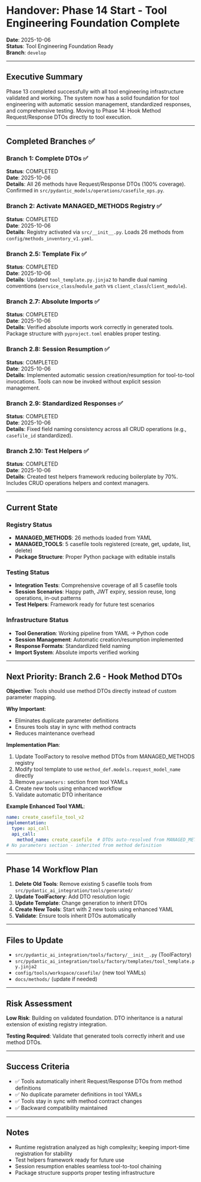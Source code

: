# Handover: Phase 14 Start - Tool Engineering Foundation Complete

**Date**: 2025-10-06  
**Status**: Tool Engineering Foundation Ready  
**Branch**: `develop`

---

## Executive Summary

Phase 13 completed successfully with all tool engineering infrastructure validated and working. The system now has a solid foundation for tool engineering with automatic session management, standardized responses, and comprehensive testing. Moving to Phase 14: Hook Method Request/Response DTOs directly to tool execution.

---

## Completed Branches ✅

### Branch 1: Complete DTOs ✅
**Status**: COMPLETED  
**Date**: 2025-10-06  
**Details**: All 26 methods have Request/Response DTOs (100% coverage). Confirmed in `src/pydantic_models/operations/casefile_ops.py`.

### Branch 2: Activate MANAGED_METHODS Registry ✅
**Status**: COMPLETED  
**Date**: 2025-10-06  
**Details**: Registry activated via `src/__init__.py`. Loads 26 methods from `config/methods_inventory_v1.yaml`.

### Branch 2.5: Template Fix ✅
**Status**: COMPLETED  
**Date**: 2025-10-06  
**Details**: Updated `tool_template.py.jinja2` to handle dual naming conventions (`service_class`/`module_path` vs `client_class`/`client_module`).

### Branch 2.7: Absolute Imports ✅
**Status**: COMPLETED  
**Date**: 2025-10-06  
**Details**: Verified absolute imports work correctly in generated tools. Package structure with `pyproject.toml` enables proper testing.

### Branch 2.8: Session Resumption ✅
**Status**: COMPLETED  
**Date**: 2025-10-06  
**Details**: Implemented automatic session creation/resumption for tool-to-tool invocations. Tools can now be invoked without explicit session management.

### Branch 2.9: Standardized Responses ✅
**Status**: COMPLETED  
**Date**: 2025-10-06  
**Details**: Fixed field naming consistency across all CRUD operations (e.g., `casefile_id` standardized).

### Branch 2.10: Test Helpers ✅
**Status**: COMPLETED  
**Date**: 2025-10-06  
**Details**: Created test helpers framework reducing boilerplate by 70%. Includes CRUD operations helpers and context managers.

---

## Current State

### Registry Status
- **MANAGED_METHODS**: 26 methods loaded from YAML
- **MANAGED_TOOLS**: 5 casefile tools registered (create, get, update, list, delete)
- **Package Structure**: Proper Python package with editable installs

### Testing Status
- **Integration Tests**: Comprehensive coverage of all 5 casefile tools
- **Session Scenarios**: Happy path, JWT expiry, session reuse, long operations, in-out patterns
- **Test Helpers**: Framework ready for future test scenarios

### Infrastructure Status
- **Tool Generation**: Working pipeline from YAML → Python code
- **Session Management**: Automatic creation/resumption implemented
- **Response Formats**: Standardized field naming
- **Import System**: Absolute imports verified working

---

## Next Priority: Branch 2.6 - Hook Method DTOs

**Objective**: Tools should use method DTOs directly instead of custom parameter mapping.

**Why Important**: 
- Eliminates duplicate parameter definitions
- Ensures tools stay in sync with method contracts
- Reduces maintenance overhead

**Implementation Plan**:
1. Update ToolFactory to resolve method DTOs from MANAGED_METHODS registry
2. Modify tool template to use `method_def.models.request_model_name` directly
3. Remove `parameters:` section from tool YAMLs
4. Create new tools using enhanced workflow
5. Validate automatic DTO inheritance

**Example Enhanced Tool YAML**:
```yaml
name: create_casefile_tool_v2
implementation:
  type: api_call
  api_call:
    method_name: create_casefile  # DTOs auto-resolved from MANAGED_METHODS
# No parameters section - inherited from method definition
```

---

## Phase 14 Workflow Plan

1. **Delete Old Tools**: Remove existing 5 casefile tools from `src/pydantic_ai_integration/tools/generated/`
2. **Update ToolFactory**: Add DTO resolution logic
3. **Update Template**: Change generation to inherit DTOs
4. **Create New Tools**: Start with 2 new tools using enhanced YAML
5. **Validate**: Ensure tools inherit DTOs automatically

---

## Files to Update

- `src/pydantic_ai_integration/tools/factory/__init__.py` (ToolFactory)
- `src/pydantic_ai_integration/tools/factory/templates/tool_template.py.jinja2`
- `config/tools/workspace/casefile/` (new tool YAMLs)
- `docs/methods/` (update if needed)

---

## Risk Assessment

**Low Risk**: Building on validated foundation. DTO inheritance is a natural extension of existing registry integration.

**Testing Required**: Validate that generated tools correctly inherit and use method DTOs.

---

## Success Criteria

- ✅ Tools automatically inherit Request/Response DTOs from method definitions
- ✅ No duplicate parameter definitions in tool YAMLs
- ✅ Tools stay in sync with method contract changes
- ✅ Backward compatibility maintained

---

## Notes

- Runtime registration analyzed as high complexity; keeping import-time registration for stability
- Test helpers framework ready for future use
- Session resumption enables seamless tool-to-tool chaining
- Package structure supports proper testing infrastructure
